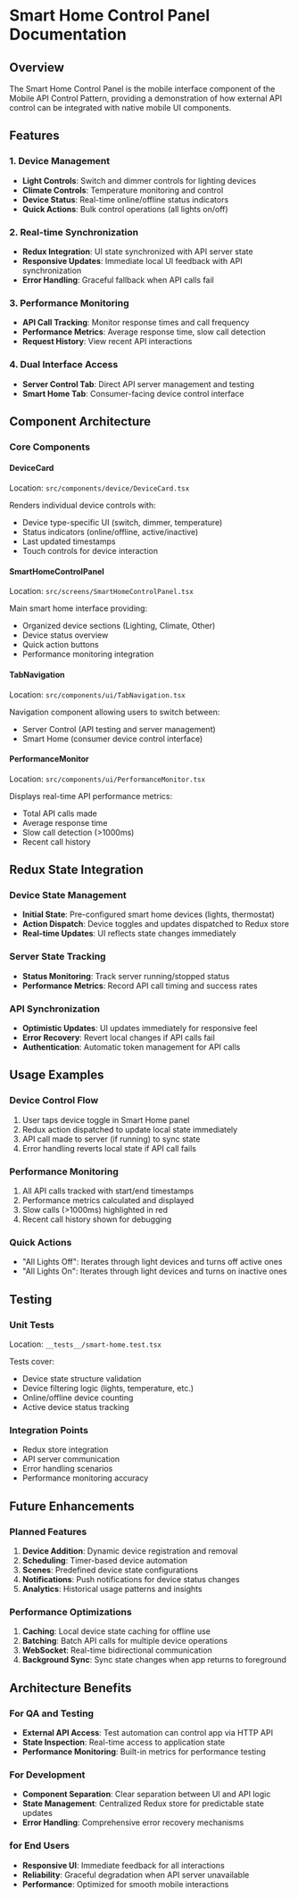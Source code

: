 # Smart Home Control Panel Documentation

## Overview

The Smart Home Control Panel is the mobile interface component of the Mobile API Control Pattern, providing a demonstration of how external API control can be integrated with native mobile UI components.

## Features

### 1. Device Management
- **Light Controls**: Switch and dimmer controls for lighting devices
- **Climate Controls**: Temperature monitoring and control
- **Device Status**: Real-time online/offline status indicators
- **Quick Actions**: Bulk control operations (all lights on/off)

### 2. Real-time Synchronization
- **Redux Integration**: UI state synchronized with API server state
- **Responsive Updates**: Immediate local UI feedback with API synchronization
- **Error Handling**: Graceful fallback when API calls fail

### 3. Performance Monitoring
- **API Call Tracking**: Monitor response times and call frequency
- **Performance Metrics**: Average response time, slow call detection
- **Request History**: View recent API interactions

### 4. Dual Interface Access
- **Server Control Tab**: Direct API server management and testing
- **Smart Home Tab**: Consumer-facing device control interface

## Component Architecture

### Core Components

#### DeviceCard
Location: `src/components/device/DeviceCard.tsx`

Renders individual device controls with:
- Device type-specific UI (switch, dimmer, temperature)
- Status indicators (online/offline, active/inactive)
- Last updated timestamps
- Touch controls for device interaction

#### SmartHomeControlPanel
Location: `src/screens/SmartHomeControlPanel.tsx`

Main smart home interface providing:
- Organized device sections (Lighting, Climate, Other)
- Device status overview
- Quick action buttons
- Performance monitoring integration

#### TabNavigation
Location: `src/components/ui/TabNavigation.tsx`

Navigation component allowing users to switch between:
- Server Control (API testing and server management)
- Smart Home (consumer device control interface)

#### PerformanceMonitor
Location: `src/components/ui/PerformanceMonitor.tsx`

Displays real-time API performance metrics:
- Total API calls made
- Average response time
- Slow call detection (>1000ms)
- Recent call history

## Redux State Integration

### Device State Management
- **Initial State**: Pre-configured smart home devices (lights, thermostat)
- **Action Dispatch**: Device toggles and updates dispatched to Redux store
- **Real-time Updates**: UI reflects state changes immediately

### Server State Tracking
- **Status Monitoring**: Track server running/stopped status
- **Performance Metrics**: Record API call timing and success rates

### API Synchronization
- **Optimistic Updates**: UI updates immediately for responsive feel
- **Error Recovery**: Revert local changes if API calls fail
- **Authentication**: Automatic token management for API calls

## Usage Examples

### Device Control Flow
1. User taps device toggle in Smart Home panel
2. Redux action dispatched to update local state immediately
3. API call made to server (if running) to sync state
4. Error handling reverts local state if API call fails

### Performance Monitoring
1. All API calls tracked with start/end timestamps
2. Performance metrics calculated and displayed
3. Slow calls (>1000ms) highlighted in red
4. Recent call history shown for debugging

### Quick Actions
- "All Lights Off": Iterates through light devices and turns off active ones
- "All Lights On": Iterates through light devices and turns on inactive ones

## Testing

### Unit Tests
Location: `__tests__/smart-home.test.tsx`

Tests cover:
- Device state structure validation
- Device filtering logic (lights, temperature, etc.)
- Online/offline device counting
- Active device status tracking

### Integration Points
- Redux store integration
- API server communication
- Error handling scenarios
- Performance monitoring accuracy

## Future Enhancements

### Planned Features
1. **Device Addition**: Dynamic device registration and removal
2. **Scheduling**: Timer-based device automation
3. **Scenes**: Predefined device state configurations
4. **Notifications**: Push notifications for device status changes
5. **Analytics**: Historical usage patterns and insights

### Performance Optimizations
1. **Caching**: Local device state caching for offline use
2. **Batching**: Batch API calls for multiple device operations
3. **WebSocket**: Real-time bidirectional communication
4. **Background Sync**: Sync state changes when app returns to foreground

## Architecture Benefits

### For QA and Testing
- **External API Access**: Test automation can control app via HTTP API
- **State Inspection**: Real-time access to application state
- **Performance Monitoring**: Built-in metrics for performance testing

### For Development
- **Component Separation**: Clear separation between UI and API logic
- **State Management**: Centralized Redux store for predictable state updates
- **Error Handling**: Comprehensive error recovery mechanisms

### for End Users
- **Responsive UI**: Immediate feedback for all interactions
- **Reliability**: Graceful degradation when API server unavailable
- **Performance**: Optimized for smooth mobile interactions
